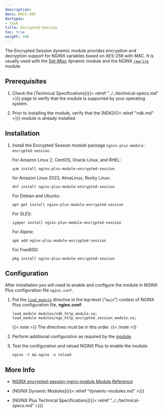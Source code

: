 ```yaml
---
description:
docs: DOCS-384
doctypes:
- task
title: Encrypted-Session
toc: true
weight: 100
---
```



The Encrypted Session dynamic module provides encryption and decryption support for NGINX variables based on AES-256 with MAC. It is usually used with the [Set-Misc](https://docs.nginx.com/nginx/admin-guide/dynamic-modules/set-misc/) dynamic module and the NGINX [`rewrite`](https://nginx.org/en/docs/http/ngx_http_rewrite_module.html) module.


<span id="prereq"></span>
## Prerequisites

1. Check the [Technical Specifications]({{< relref "../../technical-specs.md" >}}) page to verify that the module is supported by your operating system.

2. Prior to installing the module, verify that the [NDK]({{< relref "ndk.md" >}}) module is already installed.


<span id="install"></span>
## Installation

1. Install the Encrypted Session module package `nginx-plus-module-encrypted-session`.

   For Amazon Linux 2, CentOS, Oracle Linux, and RHEL:
   
   ```shell
   yum install nginx-plus-module-encrypted-session
   ```

   for Amazon Linux 2023, AlmaLinux, Rocky Linux:

   ```shell
   dnf install nginx-plus-module-encrypted-session
   ```
   
   For Debian and Ubuntu:
   
   ```shell
   apt-get install nginx-plus-module-encrypted-session
   ```

   For SLES:
   
   ```shell
   zypper install nginx-plus-module-encrypted-session
   ```

   For Alpine:

   ```shell
   apk add nginx-plus-module-encrypted-session
   ```

   For FreeBSD:

   ```shell
   pkg install nginx-plus-module-encrypted-session
   ```


<span id="configure"></span>
## Configuration

After installation you will need to enable and configure the module in NGINX Plus configuration file `nginx.conf`.

1. Put the [`load_module`](https://nginx.org/en/docs/ngx_core_module.html#load_module) directive in the top‑level (“`main`”) context of NGINX Plus configuration file, **nginx.conf**:

   ```nginx
   load_module modules/ndk_http_module.so;
   load_module modules/ngx_http_encrypted_session_module.so;
   ```
   
   {{< note >}} The directives must be in this order. {{< /note >}}

2. Perform additional configuration as required by the [module](https://github.com/openresty/encrypted-session-nginx-module).

3. Test the configuration and reload NGINX Plus to enable the module:

   ```shell
   nginx -t && nginx -s reload
   ```

<span id="info"></span>
## More Info

- [NGINX encrypted-session-nginx-module Module Reference](https://github.com/openresty/encrypted-session-nginx-module)

- [NGINX Dynamic Modules]({{< relref "dynamic-modules.md" >}})

- [NGINX Plus Technical Specifications]({{< relref "../../technical-specs.md" >}})
